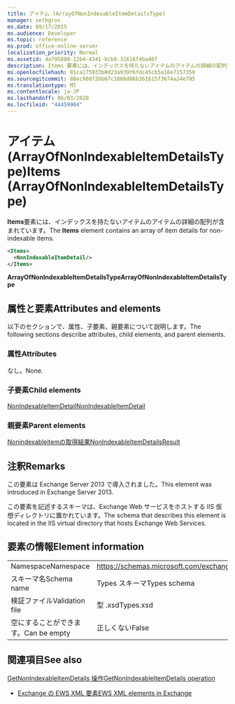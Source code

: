```yaml
---
title: アイテム (ArrayOfNonIndexableItemDetailsType)
manager: sethgros
ms.date: 09/17/2015
ms.audience: Developer
ms.topic: reference
ms.prod: office-online-server
localization_priority: Normal
ms.assetid: da795880-12b4-4341-bcb8-31616f4ba46f
description: Items 要素には、インデックスを持たないアイテムのアイテムの詳細の配列が含まれています。
ms.openlocfilehash: 81ca175933b0d23a939f6fdc45cb5a10e7157350
ms.sourcegitcommit: 88ec988f2bb67c1866d06b361615f3674a24e795
ms.translationtype: MT
ms.contentlocale: ja-JP
ms.lasthandoff: 06/03/2020
ms.locfileid: "44459904"
---
```

# <a name="items-arrayofnonindexableitemdetailstype"></a><span data-ttu-id="9744b-103">アイテム (ArrayOfNonIndexableItemDetailsType)</span><span class="sxs-lookup"><span data-stu-id="9744b-103">Items (ArrayOfNonIndexableItemDetailsType)</span></span>

<span data-ttu-id="9744b-104">**Items**要素には、インデックスを持たないアイテムのアイテムの詳細の配列が含まれています。</span><span class="sxs-lookup"><span data-stu-id="9744b-104">The **Items** element contains an array of item details for non-indexable items.</span></span> 
  
```XML
<Items>
  <NonIndexableItemDetail/>
</Items>
```

 <span data-ttu-id="9744b-105">**ArrayOfNonIndexableItemDetailsType**</span><span class="sxs-lookup"><span data-stu-id="9744b-105">**ArrayOfNonIndexableItemDetailsType**</span></span>
## <a name="attributes-and-elements"></a><span data-ttu-id="9744b-106">属性と要素</span><span class="sxs-lookup"><span data-stu-id="9744b-106">Attributes and elements</span></span>

<span data-ttu-id="9744b-107">以下のセクションで、属性、子要素、親要素について説明します。</span><span class="sxs-lookup"><span data-stu-id="9744b-107">The following sections describe attributes, child elements, and parent elements.</span></span>
  
### <a name="attributes"></a><span data-ttu-id="9744b-108">属性</span><span class="sxs-lookup"><span data-stu-id="9744b-108">Attributes</span></span>

<span data-ttu-id="9744b-109">なし。</span><span class="sxs-lookup"><span data-stu-id="9744b-109">None.</span></span>
  
### <a name="child-elements"></a><span data-ttu-id="9744b-110">子要素</span><span class="sxs-lookup"><span data-stu-id="9744b-110">Child elements</span></span>

[<span data-ttu-id="9744b-111">NonIndexableItemDetail</span><span class="sxs-lookup"><span data-stu-id="9744b-111">NonIndexableItemDetail</span></span>](nonindexableitemdetail.md)
  
### <a name="parent-elements"></a><span data-ttu-id="9744b-112">親要素</span><span class="sxs-lookup"><span data-stu-id="9744b-112">Parent elements</span></span>

[<span data-ttu-id="9744b-113">Nonindexableitemの取得結果</span><span class="sxs-lookup"><span data-stu-id="9744b-113">NonIndexableItemDetailsResult</span></span>](nonindexableitemdetailsresult.md)
  
## <a name="remarks"></a><span data-ttu-id="9744b-114">注釈</span><span class="sxs-lookup"><span data-stu-id="9744b-114">Remarks</span></span>

<span data-ttu-id="9744b-115">この要素は Exchange Server 2013 で導入されました。</span><span class="sxs-lookup"><span data-stu-id="9744b-115">This element was introduced in Exchange Server 2013.</span></span>
  
<span data-ttu-id="9744b-116">この要素を記述するスキーマは、Exchange Web サービスをホストする IIS 仮想ディレクトリに置かれています。</span><span class="sxs-lookup"><span data-stu-id="9744b-116">The schema that describes this element is located in the IIS virtual directory that hosts Exchange Web Services.</span></span>
  
## <a name="element-information"></a><span data-ttu-id="9744b-117">要素の情報</span><span class="sxs-lookup"><span data-stu-id="9744b-117">Element information</span></span>

|||
|:-----|:-----|
|<span data-ttu-id="9744b-118">Namespace</span><span class="sxs-lookup"><span data-stu-id="9744b-118">Namespace</span></span>  <br/> |https://schemas.microsoft.com/exchange/services/2006/types  <br/> |
|<span data-ttu-id="9744b-119">スキーマ名</span><span class="sxs-lookup"><span data-stu-id="9744b-119">Schema name</span></span>  <br/> |<span data-ttu-id="9744b-120">Types スキーマ</span><span class="sxs-lookup"><span data-stu-id="9744b-120">Types schema</span></span>  <br/> |
|<span data-ttu-id="9744b-121">検証ファイル</span><span class="sxs-lookup"><span data-stu-id="9744b-121">Validation file</span></span>  <br/> |<span data-ttu-id="9744b-122">型 .xsd</span><span class="sxs-lookup"><span data-stu-id="9744b-122">Types.xsd</span></span>  <br/> |
|<span data-ttu-id="9744b-123">空にすることができます。</span><span class="sxs-lookup"><span data-stu-id="9744b-123">Can be empty</span></span>  <br/> |<span data-ttu-id="9744b-124">正しくない</span><span class="sxs-lookup"><span data-stu-id="9744b-124">False</span></span>  <br/> |
   
## <a name="see-also"></a><span data-ttu-id="9744b-125">関連項目</span><span class="sxs-lookup"><span data-stu-id="9744b-125">See also</span></span>



[<span data-ttu-id="9744b-126">GetNonIndexableItemDetails 操作</span><span class="sxs-lookup"><span data-stu-id="9744b-126">GetNonIndexableItemDetails operation</span></span>](getnonindexableitemdetails-operation.md)


- [<span data-ttu-id="9744b-127">Exchange の EWS XML 要素</span><span class="sxs-lookup"><span data-stu-id="9744b-127">EWS XML elements in Exchange</span></span>](ews-xml-elements-in-exchange.md)

